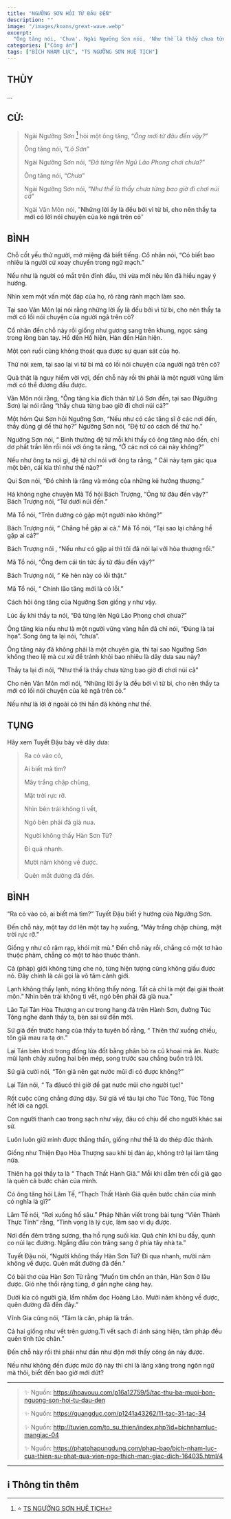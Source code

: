```yaml
---
title: "NGƯỠNG SƠN HỎI TỪ ĐÂU ĐẾN"
description: ""
image: "/images/koans/great-wave.webp"
excerpt: 
  "Ông tăng nói, 'Chưa'. Ngài Ngưỡng Sơn nói, 'Như thế là thầy chưa từng bao giờ đi chơi núi cả'"
categories: ["Công án"]
tags: ["BÍCH NHAM LỤC", "TS NGƯỠNG SƠN HUỆ TỊCH"]
---
```


## THÙY

...

## CỬ:

> Ngài Ngưỡng Sơn [^1] hỏi một ông tăng, “*Ông mới từ đâu đến vậy?*” 
>
> Ông tăng nói, “*Lô Sơn*” 
>
> Ngài Ngưỡng Sơn nói, “*Đã từng lên Ngũ Lão Phong chơi chưa?*” 
>
> Ông tăng nói, “*Chưa*” 
>
> Ngài Ngưỡng Sơn nói, “*Như thế là thầy chưa từng bao giờ đi chơi núi cả*”
>
> Ngài Vân Môn nói, "**Những lời ấy là đều bởi vì từ bi, cho nên thầy ta mới có lời nói chuyện của kẻ ngã trên cỏ**"

## BÌNH

Chỗ cốt yếu thử người, mở miệng đã biết tiếng. Cổ nhân nói, “Có biết bao nhiêu là người cứ xoay chuyển trong ngữ mạch.” 

Nếu như là người có mắt trên đỉnh đầu, thì vừa mới nêu lên đã hiểu ngay ý hướng. 

Nhìn xem một vấn một đáp của họ, rõ ràng rành mạch làm sao. 

Tại sao Vân Môn lại nói rằng những lời ấy là đếu bởi vì từ bi, cho nên thầy ta mới có lối nói chuyện của người ngã trên cỏ? 

Cổ nhân đến chỗ này rồi giống như gương sang trên khung, ngọc sáng trong lòng bàn tay. Hồ đến Hồ hiện, Hán đến Hán hiện. 

Một con ruồi cũng không thoát qua được sự quan sát của họ. 

Thử nói xem, tại sao lại vì từ bi mà có lối nói chuyện của người ngã trên cỏ? 

Quả thật là nguy hiểm vời vợi, đến chỗ này rồi thì phải là một người vững lắm mới có thể đương đầu được. 

Vân Môn nói rằng, “Ông tăng kia đích thân từ Lô Sơn đến, tại sao (Ngưỡng Sơn) lại nói rằng “thầy chưa từng bao giờ đi chơi núi cả?”

Một hôm Qui Sơn hỏi Ngưỡng Sơn, “Nếu như có các tăng sĩ ở các nơi đến, thầy dùng gì để thử họ?” Ngưỡng Sơn nói, “Đệ tử có cách để thử họ.” 

Ngưỡng Sơn nói, “ Bình thường đệ tử mỗi khi thấy có ông tăng nào đến, chỉ dơ phất trần lên rồi nói với ông ta rằng, “Ở các nơi có cái này không?” 

Nếu như ông ta nói gì, đệ tử chỉ nói với ông ta rằng, “ Cái này tạm gác qua một bên, cái kia thì như thế nào?” 

Qui Sơn nói, “Đó chính là răng và móng của những kẻ hướng thượng.”

Há không nghe chuyện Mã Tổ hỏi Bách Trượng, “Ông từ đâu đến vậy?” Bách Trượng nói, “Từ dưới núi đến.” 

Mã Tổ nói, “Trên đường có gặp một người nào không?” 

Bách Trượng nói, “ Chẳng hề gặp ai cả.” Mã Tổ nói, “Tại sao lại chẳng hề gặp ai cả?” 

Bách Trượng nói , “Nếu như có gặp ai thì tôi đã nói lại với hòa thượng rồi.” 

Mã Tổ nói, “Ông đem cái tin tức ấy từ đâu đến vậy?” 

Bách Trượng nói, “ Kẻ hèn này có lỗi thật.” 

Mã Tổ nói, “ Chính lão tăng mới là có lỗi.”

Cách hỏi ông tăng của Ngưỡng Sơn giống y như vậy.

Lúc ấy khi thầy ta nói, “Đã từng lên Ngũ Lão Phong chơi chưa?”

Ông tăng kia nếu như là một người vững vàng hẳn đã chỉ nói, “Đúng là tai họa”. Song ông ta lại nói, “chưa”.

Ông tăng này đã không phải là một chuyên gia, thì tại sao Ngưỡng Sơn không theo lệ mà cư xử để tránh khỏi bao nhiêu là dây dưa sau này?

Thầy ta lại đi nói, “Như thế là thầy chưa từng bao giờ đi chơi núi cả”

Cho nên Vân Môn mới nói, “Những lời ấy là đều bởi vì từ bi, cho nên thầy ta mới có lối nói chuyện của kẻ ngã trên cỏ.”

Nếu như là lời ở ngoài cỏ thì hẳn đã không như thế.

## TỤNG

Hãy xem Tuyết Đậu bày vẽ dây dưa:

> Ra cỏ vào cỏ,
>
> Ai biết mà tìm?
>
> Mây trắng chập chùng,
>
> Mặt trời rực rỡ.
>
> Nhìn bên trái không tì vết,
>
> Ngó bên phải đã già nua.
>
> Người không thấy Hàn Sơn Tử?
>
> Đi quá nhanh.
>
> Mười năm không về được.
>
> Quên mất đường đã đến.

## BÌNH

“Ra cỏ vào cỏ, ai biết mà tìm?” Tuyết Đậu biết ý hướng của Ngưỡng Sơn. 

Đến chỗ này, một tay dơ lên một tay hạ xuống, “Mây trắng chập chùng, mặt trời rực rỡ.” 

Giống y như cỏ rậm rạp, khói mịt mù.” Đến chỗ này rồi, chẳng có một tơ hào thuộc phàm, chẳng có một tơ hào thuộc thánh. 

Cả (pháp) giới không từng che nó, từng hiện tượng cũng không giấu được nó. Đây chính là cái gọi là vô tâm cảnh giới.

Lạnh không thấy lạnh, nóng không thấy nóng. Tất cả chỉ là một đại giải thoát môn.” Nhìn bên trái không tì vết, ngó bên phải đã già nua.”

Lão Tại Tán Hòa Thượng an cư trong hang đá trên Hành Sơn, đường Túc Tông nghe danh thầy ta, bèn sai sứ đến mời. 

Sứ giả đến trước hang của thầy ta tuyên bố rằng, “ Thiên thử xuống chiều, tôn giả mau ra tạ ơn.” 

Lại Tán bèn khơi trong đống lửa đốt bằng phân bò ra cũ khoai mà ăn. Nước mũi lạnh chảy xuống hai bên mép, song trước sau chẳng buồn trả lời. 

Sứ giả cười nói, “Tôn giả nên gạt nước mũi đi có được không?” 

Lại Tán nói, “ Ta đâucó thì giờ để gạt nước mũi cho người tục!” 

Rốt cuộc cũng chẳng đứng dậy. Sứ giả về tâu lại cho Túc Tông, Túc Tông hết lời ca ngợi. 

Con người thanh cao trong sạch như vậy, đâu có chịu để cho người khác sai sử. 

Luôn luôn giữ mình được thẳng thắn, giống như thể là do thép đúc thành. 

Giống như Thiện Đạo Hòa Thượng sau khi bị đàn áp, không trở lại làm tăng nữa. 

Thiên hạ gọi thầy ta là “ Thạch Thất Hành Giả.” Mỗi khi dẵm trên cối giã gạo là quên cả bước chân của mình. 

Có ông tăng hỏi Lâm Tế, “Thạch Thất Hành Giả quên bước chân của mình có nghĩa là gì?” 

Lâm Tế nói, “Rơi xuống hố sâu.” Pháp Nhãn viết trong bài tụng “Viên Thành Thực Tính” rằng, “Tình vọng là lý cực, làm sao ví dụ được. 

Nơi đến đêm trăng sương, tha hồ rụng suối kia. Quả chín khỉ bu đầy, qunh co núi lạc đường. Ngẩng đầu còn trăng sang ở phía tây nhà ta.”

Tuyết Đậu nói, “Người không thấy Hàn Sơn Tử? Đi qua nhanh, mười năm không về được. Quên mất đường đã đến.” 

Có bài thơ của Hàn Sơn Tử rằng ”Muốn tìm chốn an thân, Hàn Sơn ở lâu được. Gió nhẹ thổi rặng tùng, ở gần nghe càng hay. 

Dưới kia có người già, lẩm nhẩm đọc Hoàng Lão. Mười năm không về được, quên đường đã đến đây.” 

Vĩnh Gia cũng nói, “Tâm là căn, pháp là trần. 

Cả hai giống như vết trên gương.Tì vết sạch đi ánh sáng hiện, tâm pháp đều quên tính tức chân.” 

Đến chỗ này rồi thì phải như đần như độn mới thấy công án này được. 

Nếu như không đến được mức độ này thì chỉ là lăng xăng trong ngôn ngữ mà thôi, biết đến bao giờ mới dứt?

***

> ✨ Nguồn: https://hoavouu.com/p16a12759/5/tac-thu-ba-muoi-bon-nguong-son-hoi-tu-dau-den
>
> ✨ Nguồn: https://quangduc.com/p1241a43262/11-tac-31-tac-34
>
> ✨ Nguồn: http://tuvien.com/to_su_thien/index.php?id=bichnhamluc-mangiac-04
>
> ✨ Nguồn: https://phatphapungdung.com/phap-bao/bich-nham-luc-cua-thien-su-phat-qua-vien-ngo-thich-man-giac-dich-164035.html/4

***

## ℹ️ Thông tin thêm

[^1]: ⭐️ <a href="https://blog.phapthihoi.org/gt-member/ts-nguong-son-hue-tich/" target="_blank">TS NGƯỠNG SƠN HUỆ TỊCH</a>


